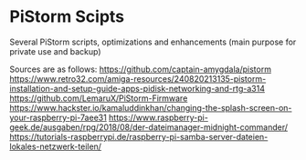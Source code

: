 # PiStorm Scipts
Several PiStorm scripts, optimizations and enhancements
(main purpose for private use and backup)

Sources are as follows:
https://github.com/captain-amygdala/pistorm
https://www.retro32.com/amiga-resources/240820213135-pistorm-installation-and-setup-guide-apps-pidisk-networking-and-rtg-a314
https://github.com/LemaruX/PiStorm-Firmware
https://www.hackster.io/kamaluddinkhan/changing-the-splash-screen-on-your-raspberry-pi-7aee31
https://www.raspberry-pi-geek.de/ausgaben/rpg/2018/08/der-dateimanager-midnight-commander/
https://tutorials-raspberrypi.de/raspberry-pi-samba-server-dateien-lokales-netzwerk-teilen/
